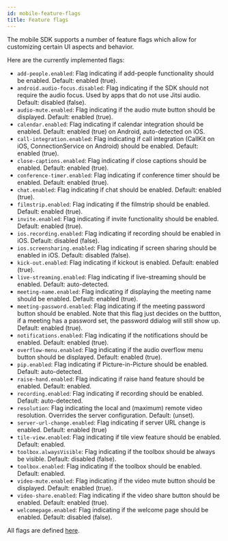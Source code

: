 ```yaml
---
id: mobile-feature-flags
title: Feature flags
---
```


The mobile SDK supports a number of feature flags which allow for customizing certain
UI aspects and behavior.

Here are the currently implemented flags:

* `add-people.enabled`: Flag indicating if add-people functionality should be enabled. Default: enabled (true).
* `android.audio-focus.disabled`: Flag indicating if the SDK should not require the audio focus. Used by apps that do not use Jitsi audio.  Default: disabled (false).
* `audio-mute.enabled`: Flag indicating if the audio mute button should be displayed. Default: enabled (true).
* `calendar.enabled`: Flag indicating if calendar integration should be enabled. Default: enabled (true) on Android, auto-detected on iOS.
* `call-integration.enabled`: Flag indicating if call integration (CallKit on iOS, ConnectionService on Android) should be enabled. Default: enabled (true).
* `close-captions.enabled`: Flag indicating if close captions should be enabled. Default: enabled (true).
* `conference-timer.enabled`: Flag indicating if conference timer should be enabled. Default: enabled (true).
* `chat.enabled`: Flag indicating if chat should be enabled. Default: enabled (true).
* `filmstrip.enabled`: Flag indicating if the filmstrip should be enabled. Default: enabled (true).
* `invite.enabled`: Flag indicating if invite functionality should be enabled. Default: enabled (true).
* `ios.recording.enabled`: Flag indicating if recording should be enabled in iOS. Default: disabled (false).
* `ios.screensharing.enabled`: Flag indicating if screen sharing should be enabled in iOS. Default: disabled (false).
* `kick-out.enabled`: Flag indicating if kickout is enabled. Default: enabled (true).
* `live-streaming.enabled`: Flag indicating if live-streaming should be enabled. Default: auto-detected.
* `meeting-name.enabled`: Flag indicating if displaying the meeting name should be enabled. Default: enabled (true).
* `meeting-password.enabled`: Flag indicating if the meeting password button should be enabled. Note that this flag just decides on the buttton, if a meeting has a password set, the password ddialog will still show up. Default: enabled (true).
* `notifications.enabled`: Flag indicating if the notifications should be enabled. Default: enabled (true).
* `overflow-menu.enabled`: Flag indicating if the audio overflow menu button should be displayed. Default: enabled (true).
* `pip.enabled`: Flag indicating if Picture-in-Picture should be enabled. Default: auto-detected.
* `raise-hand.enabled`: Flag indicating if raise hand feature should be enabled. Default: enabled.
* `recording.enabled`: Flag indicating if recording should be enabled. Default: auto-detected.
* `resolution`: Flag indicating the local and (maximum) remote video resolution. Overrides the server configuration. Default: (unset).
* `server-url-change.enabled`: Flag indicating if server URL change is enabled. Default: enabled (true)
* `tile-view.enabled`: Flag indicating if tile view feature should be enabled. Default: enabled.
* `toolbox.alwaysVisible`: Flag indicating if the toolbox should be always be visible. Default: disabled (false).
* `toolbox.enabled`: Flag indicating if the toolbox should be enabled. Default: enabled.
* `video-mute.enabled`:  Flag indicating if the video mute button should be displayed. Default: enabled (true).
* `video-share.enabled`:  Flag indicating if the video share button should be enabled. Default: enabled (true).
* `welcomepage.enabled`: Flag indicating if the welcome page should be enabled. Default: disabled (false).

All flags are defined [here](https://github.com/jitsi/jitsi-meet/blob/master/react/features/base/flags/constants.js).

